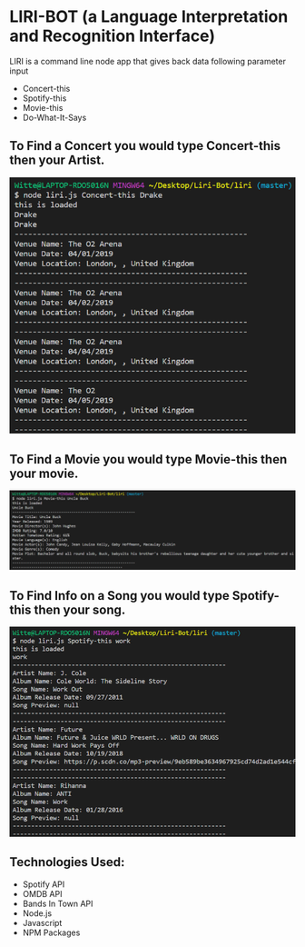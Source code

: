 # LIRI-BOT (a Language Interpretation and Recognition Interface)

LIRI is a command line node app that gives back data following parameter input

- Concert-this
- Spotify-this
- Movie-this
- Do-What-It-Says

## To Find a Concert you would type Concert-this then your Artist.

![a screengrab of a concert search](https://github.com/SWittenberg48/Liri-Bot/blob/master/liri/Images/Concert%20this.PNG)

## To Find a Movie you would type Movie-this then your movie.

![a screengrab of a movie search](https://github.com/SWittenberg48/Liri-Bot/blob/master/liri/Images/Movie%20This.PNG)

## To Find Info on a Song you would type Spotify-this then your song.

![a screengrab of a movie search](https://github.com/SWittenberg48/Liri-Bot/blob/master/liri/Images/spotify%20this.PNG)

## Technologies Used:

- Spotify API
- OMDB API
- Bands In Town API
- Node.js
- Javascript
- NPM Packages
